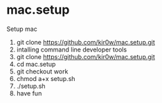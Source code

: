 # mac.setup
Setup mac

1. git clone https://github.com/kir0w/mac.setup.git
2. intalling command line developer tools
3. git clone https://github.com/kir0w/mac.setup.git
4. cd mac.setup
5. git checkout work
6. chmod a+x setup.sh
7. ./setup.sh
8. have fun
